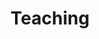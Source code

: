 ---
title: Teaching
summary: My courses
type: landing

cascade:
  - _target:
      kind: page
    params:
      show_breadcrumb: true

sections:
  - block: collection
    id: teaching
    content:
      title: Teaching
      text: In addition to research, I offer courses that bring key concepts from social, personality, and decision psychology to life. I focus on making psychological theories understandable, applicable, and – ideally – enjoyable. Whether for university programs or professional trainings, I aim to connect scientific insights with real-world questions. All courses are designed and taught by me and can be tailored to the needs of academic institutions or organizations. If you're looking to add a psychology course to your curriculum or training program, feel free to get in touch. *Course descriptions are provided in German, but all courses can also be taught in English upon request.*
      filters:
        folders:
          - teaching
    design:
      view: article-grid
      columns: 2
---
